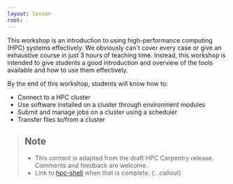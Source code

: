 ```yaml
---
layout: lesson
root: .
---
```


This workshop is an introduction to using high-performance computing (HPC) systems effectively. We
obviously can't cover every case or give an exhaustive course in just 3 hours of teaching time. Instead, this workshop is intended to give students a good introduction and
overview of the tools available and how to use them effectively.

By the end of this workshop, students will know how to:

* Connect to a HPC cluster
* Use software installed on a cluster through environment modules
* Submit and manage jobs on a cluster using a scheduler
* Transfer files to/from a cluster

> ## Note
> 
> - This content is adapted from the draft HPC Carpentry release. Comments and feedback are welcome.
> - Link to [hpc-shell](https://hpc-carpentry.github.io/hpc-shell/) when that is complete.
{: .callout}


